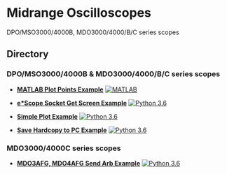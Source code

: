 # Midrange Oscilloscopes
 DPO/MSO3000/4000B, MDO3000/4000/B/C series scopes

## Directory
###   DPO/MSO3000/4000B & MDO3000/4000/B/C series scopes
* **[MATLAB Plot Points Example](./src/MATLABPlotPointsExample)** [![MATLAB](https://img.shields.io/badge/-MATLAB-&?labelColor=3E434A&colorB=F05A22&logo=Mathworks)](https://www.mathworks.com/products/matlab.html?s_tid=hp_products_matlab)

* **[e*Scope Socket Get Screen Example](./../BenchScopes/src/eScopeGetScreenExample)** [![Python 3.6](https://img.shields.io/badge/python-3.6-&?labelColor=3E434A&colorB=006281&logo=python)](https://www.python.org/downloads/release/python-360/)

* **[Simple Plot Example](./src/SimplePlotExample)** [![Python 3.6](https://img.shields.io/badge/python-3.6-&?labelColor=3E434A&colorB=006281&logo=python)](https://www.python.org/downloads/release/python-360/)

* **[Save Hardcopy to PC Example](./src/SaveHardcopyExample)** [![Python 3.6](https://img.shields.io/badge/python-3.6-&?labelColor=3E434A&colorB=006281&logo=python)](https://www.python.org/downloads/release/python-360/)

### MDO3000/4000C series scopes
* **[MDO3AFG, MDO4AFG Send Arb Example](./src/SendArbExample)** [![Python 3.6](https://img.shields.io/badge/python-3.6-&?labelColor=3E434A&colorB=006281&logo=python)](https://www.python.org/downloads/release/python-360/)

